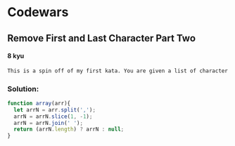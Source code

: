 # Codewars
## Remove First and Last Character Part Two
#### 8 kyu


```diff
This is a spin off of my first kata. You are given a list of character sequences as a comma separated string. Write a function which returns another string containing all the character sequences except the first and the last ones, separated by spaces. If the input string is empty, or the removal of the first and last items would cause the string to be empty, return a null value.
```
### Solution:

```javascript
function array(arr){
  let arrN = arr.split(',');
  arrN = arrN.slice(1, -1);
  arrN = arrN.join(' ');
  return (arrN.length) ? arrN : null;
}
```
